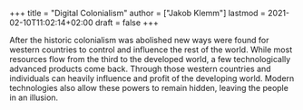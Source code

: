 +++
title = "Digital Colonialism"
author = ["Jakob Klemm"]
lastmod = 2021-02-10T11:02:14+02:00
draft = false
+++

After the historic colonialism was abolished new ways were found for
western countries to control and influence the rest of the world.
While most resources flow from the third to the developed world, a few
technologically advanced products come back. Through those western
countries and individuals can heavily influence and profit of the
developing world. Modern technologies also allow these powers to
remain hidden, leaving the people in an illusion.
